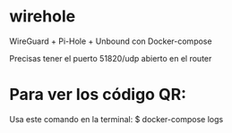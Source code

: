 # wirehole
WireGuard + Pi-Hole + Unbound con Docker-compose

Precisas tener el puerto 51820/udp abierto en el router

# Para ver los código QR:

Usa este comando en la terminal: $ docker-compose logs
